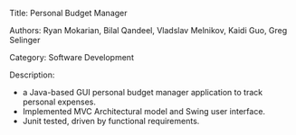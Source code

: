 Title: Personal Budget Manager

Authors: Ryan Mokarian, Bilal Qandeel, Vladslav Melnikov, Kaidi Guo, Greg Selinger

Category: Software Development

Description: 
- a Java-based GUI personal budget manager application to track personal expenses.
- Implemented MVC Architectural model and Swing user interface.
- Junit tested, driven by functional requirements.
